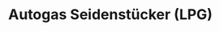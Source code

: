 ---
title: "Autogas Seidenstücker (LPG)"
url: /woerth-am-rhein/autogas-seidenstuecker-lpg/
shop: Allgemein
---